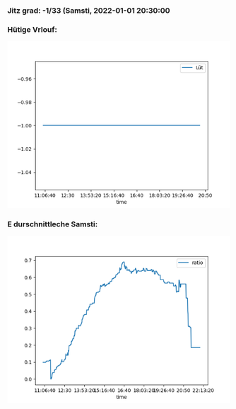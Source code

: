 ### Jitz grad: -1/33 (Samsti, 2022-01-01 20:30:00

### Hütige Vrlouf:
![Graph](Today.png)

### E durschnittleche Samsti:
![Graph](Samsti.png)
